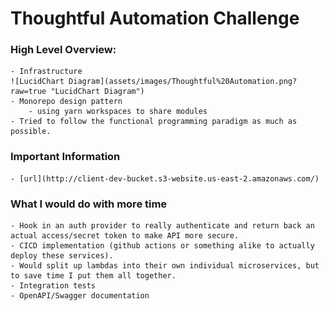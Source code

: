 # Thoughtful Automation Challenge

### High Level Overview:
    - Infrastructure
    ![LucidChart Diagram](assets/images/Thoughtful%20Automation.png?raw=true "LucidChart Diagram")
    - Monorepo design pattern
        - using yarn workspaces to share modules
    - Tried to follow the functional programming paradigm as much as possible.

### Important Information
    - [url](http://client-dev-bucket.s3-website.us-east-2.amazonaws.com/)

### What I would do with more time
    - Hook in an auth provider to really authenticate and return back an actual access/secret token to make API more secure.
    - CICD implementation (github actions or something alike to actually deploy these services).
    - Would split up lambdas into their own individual microservices, but to save time I put them all together.
    - Integration tests
    - OpenAPI/Swagger documentation